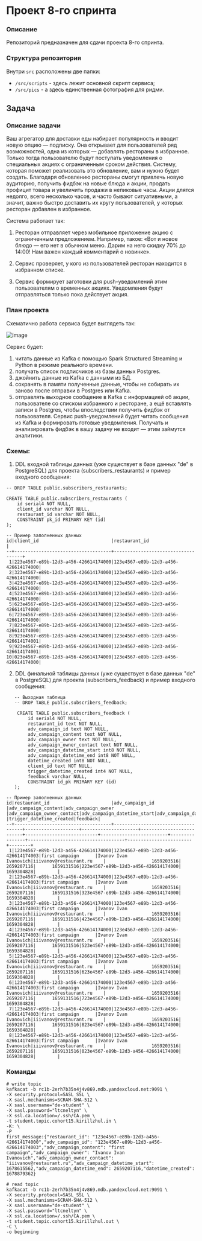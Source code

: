 # Проект 8-го спринта

### Описание
Репозиторий предназначен для сдачи проекта 8-го спринта.

### Структура репозитория
Внутри `src` расположены две папки:
- `/src/scripts` - здесь лежит основной скрипт сервиса;
- `/src/pics` - а здесь единственная фотография для ридми.

## Задача
### Описание задачи
Ваш агрегатор для доставки еды набирает популярность и вводит новую опцию — подписку. Она открывает для пользователей ряд возможностей, одна из которых — добавлять рестораны в избранное. Только тогда пользователю будут поступать уведомления о специальных акциях с ограниченным сроком действия. Систему, которая поможет реализовать это обновление, вам и нужно будет создать.
Благодаря обновлению рестораны смогут привлечь новую аудиторию, получить фидбэк на новые блюда и акции, продать профицит товара и увеличить продажи в непиковые часы. Акции длятся недолго, всего несколько часов, и часто бывают ситуативными, а значит, важно быстро доставить их кругу пользователей, у которых ресторан добавлен в избранное.  

Система работает так:

1. Ресторан отправляет через мобильное приложение акцию с ограниченным предложением. Например, такое: «Вот и новое блюдо — его нет в обычном меню. Дарим на него скидку 70% до 14:00! Нам важен каждый комментарий о новинке».
   
2. Сервис проверяет, у кого из пользователей ресторан находится в избранном списке.
   
3. Сервис формирует заготовки для push-уведомлений этим пользователям о временных акциях. Уведомления будут отправляться только пока действует акция.

 ### План проекта  
 Схематично работа сервиса будет выглядеть так: 

 ![image](src/pics/1.jpg)

Сервис будет:
 
1. читать данные из Kafka с помощью Spark Structured Streaming и Python в режиме реального времени.   
2. получать список подписчиков из базы данных Postgres.
3. джойнить данные из Kafka с данными из БД.
4. сохранять в памяти полученные данные, чтобы не собирать их заново после отправки в Postgres или Kafka.
5. отправлять выходное сообщение в Kafka с информацией об акции, пользователе со списком избранного и ресторане, а ещё вставлять записи в Postgres, чтобы впоследствии получить фидбэк от пользователя. Сервис push-уведомлений будет читать сообщения из Kafka и формировать готовые уведомления. Получать и анализировать фидбэк в вашу задачу не входит — этим займутся аналитики.

### Схемы:

1) DDL входной таблицы данных (уже существует в базе данных "de" в PostgreSQL) для проекта (subscribers_restaurants) и пример входного сообщения:
~~~
-- DROP TABLE public.subscribers_restaurants;

CREATE TABLE public.subscribers_restaurants (
    id serial4 NOT NULL,
    client_id varchar NOT NULL,
    restaurant_id varchar NOT NULL,
    CONSTRAINT pk_id PRIMARY KEY (id)
);

-- Пример заполненных данных
id|client_id                           |restaurant_id                       |
--+------------------------------------+------------------------------------+
 1|223e4567-e89b-12d3-a456-426614174000|123e4567-e89b-12d3-a456-426614174000|
 2|323e4567-e89b-12d3-a456-426614174000|123e4567-e89b-12d3-a456-426614174000|
 3|423e4567-e89b-12d3-a456-426614174000|123e4567-e89b-12d3-a456-426614174000|
 4|523e4567-e89b-12d3-a456-426614174000|123e4567-e89b-12d3-a456-426614174000|
 5|623e4567-e89b-12d3-a456-426614174000|123e4567-e89b-12d3-a456-426614174000|
 6|723e4567-e89b-12d3-a456-426614174000|123e4567-e89b-12d3-a456-426614174000|
 7|823e4567-e89b-12d3-a456-426614174000|123e4567-e89b-12d3-a456-426614174000|
 8|923e4567-e89b-12d3-a456-426614174000|123e4567-e89b-12d3-a456-426614174001|
 9|923e4567-e89b-12d3-a456-426614174000|123e4567-e89b-12d3-a456-426614174001|
10|023e4567-e89b-12d3-a456-426614174000|123e4567-e89b-12d3-a456-426614174000|
~~~

2) DDL финальной таблицы данных (уже существует в базе данных "de" в PostgreSQL) для проекта (subscribers_feedback) и пример входного сообщения:
~~~
   -- Выходная таблица
   -- DROP TABLE public.subscribers_feedback;

    CREATE TABLE public.subscribers_feedback (
        id serial4 NOT NULL,
        restaurant_id text NOT NULL,
        adv_campaign_id text NOT NULL,
        adv_campaign_content text NOT NULL,
        adv_campaign_owner text NOT NULL,
        adv_campaign_owner_contact text NOT NULL,
        adv_campaign_datetime_start int8 NOT NULL,
        adv_campaign_datetime_end int8 NOT NULL,
        datetime_created int8 NOT NULL,
        client_id text NOT NULL,
        trigger_datetime_created int4 NOT NULL,
        feedback varchar NULL,
        CONSTRAINT id_pk PRIMARY KEY (id)
   );

-- Пример заполненных данных
id|restaurant_id                       |adv_campaign_id                     |adv_campaign_content|adv_campaign_owner   |adv_campaign_owner_contact|adv_campaign_datetime_start|adv_campaign_datetime_end|datetime_created|client_id                           |trigger_datetime_created|feedback|
--+------------------------------------+------------------------------------+--------------------+---------------------+--------------------------+---------------------------+-------------------------+----------------+------------------------------------+------------------------+--------+
 1|123e4567-e89b-12d3-a456-426614174000|123e4567-e89b-12d3-a456-426614174003|first campaign      |Ivanov Ivan Ivanovich|iiivanov@restaurant.ru    |                 1659203516|               2659207116|      1659131516|223e4567-e89b-12d3-a456-426614174000|              1659304828|        |
 2|123e4567-e89b-12d3-a456-426614174000|123e4567-e89b-12d3-a456-426614174003|first campaign      |Ivanov Ivan Ivanovich|iiivanov@restaurant.ru    |                 1659203516|               2659207116|      1659131516|323e4567-e89b-12d3-a456-426614174000|              1659304828|        |
 3|123e4567-e89b-12d3-a456-426614174000|123e4567-e89b-12d3-a456-426614174003|first campaign      |Ivanov Ivan Ivanovich|iiivanov@restaurant.ru    |                 1659203516|               2659207116|      1659131516|423e4567-e89b-12d3-a456-426614174000|              1659304828|        |
 4|123e4567-e89b-12d3-a456-426614174000|123e4567-e89b-12d3-a456-426614174003|first campaign      |Ivanov Ivan Ivanovich|iiivanov@restaurant.ru    |                 1659203516|               2659207116|      1659131516|523e4567-e89b-12d3-a456-426614174000|              1659304828|        |
 5|123e4567-e89b-12d3-a456-426614174000|123e4567-e89b-12d3-a456-426614174003|first campaign      |Ivanov Ivan Ivanovich|iiivanov@restaurant.ru    |                 1659203516|               2659207116|      1659131516|623e4567-e89b-12d3-a456-426614174000|              1659304828|        |
 6|123e4567-e89b-12d3-a456-426614174000|123e4567-e89b-12d3-a456-426614174003|first campaign      |Ivanov Ivan Ivanovich|iiivanov@restaurant.ru    |                 1659203516|               2659207116|      1659131516|723e4567-e89b-12d3-a456-426614174000|              1659304828|        |
 7|123e4567-e89b-12d3-a456-426614174000|123e4567-e89b-12d3-a456-426614174003|first campaign      |Ivanov Ivan Ivanovich|iiivanov@restaurant.ru    |                 1659203516|               2659207116|      1659131516|823e4567-e89b-12d3-a456-426614174000|              1659304828|        |
 8|123e4567-e89b-12d3-a456-426614174000|123e4567-e89b-12d3-a456-426614174003|first campaign      |Ivanov Ivan Ivanovich|iiivanov@restaurant.ru    |                 1659203516|               2659207116|      1659131516|023e4567-e89b-12d3-a456-426614174000|              1659304828|        |
~~~
 
### Команды
```
# write topic
kafkacat -b rc1b-2erh7b35n4j4v869.mdb.yandexcloud.net:9091 \
-X security.protocol=SASL_SSL \
-X sasl.mechanisms=SCRAM-SHA-512 \
-X sasl.username="de-student" \
-X sasl.password="ltcneltyn" \
-X ssl.ca.location=/.ssh/CA.pem \
-t student.topic.cohort15.kirillzhul.in \
-K: \
-P
first_message:{"restaurant_id": "123e4567-e89b-12d3-a456-426614174000","adv_campaign_id": "123e4567-e89b-12d3-a456-426614174003","adv_campaign_content": "first campaign","adv_campaign_owner": "Ivanov Ivan Ivanovich","adv_campaign_owner_contact": "iiivanov@restaurant.ru","adv_campaign_datetime_start": 1678615562,"adv_campaign_datetime_end": 2659207116,"datetime_created": 1678879362}

# read topic
kafkacat -b rc1b-2erh7b35n4j4v869.mdb.yandexcloud.net:9091 \
-X security.protocol=SASL_SSL \
-X sasl.mechanisms=SCRAM-SHA-512 \
-X sasl.username="de-student" \
-X sasl.password="ltcneltyn" \
-X ssl.ca.location=/.ssh/CA.pem \
-t student.topic.cohort15.kirillzhul.out \
-C \
-o beginning
```
